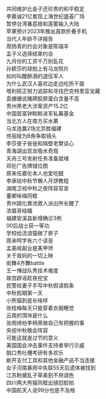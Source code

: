 共同维护比金子还珍贵的和平稳定  
李嘉诚21亿套现上海世纪盛荟广场  
暂停台湾番荔枝和莲雾输入大陆  
苹果预计2023年推出首款折叠手机  
当代人年龄不详报告  
周扬青的约会对象是陈瑞丰  
孟子义选择结束约会  
九月份的工资千万别乱花  
孙颖莎的球拍上有马龙照片  
如何叫醒醉酒的退伍军人  
为什么武汉人喜欢边走边吃热干面  
塔利班正努力追踪和寻找巴克特里亚宝藏  
袁姗姗说猪蹄胶原蛋白含量不高  
贵州黑老大涉案资产15.2亿  
中国首富钟睒睒进军私募基金  
当北方人在南方买水果  
马龙连赢2场北京胜福建  
佟丽娅为B角争取镜头  
李莎旻子爸爸和隔壁老樊谈心  
青海湖出现龙吸水奇观  
天舟三号发射任务准备就绪  
邓伦广告牌错位图  
原来任嘉伦本人也爱吃醋  
李承铉中秋节懒人月饼教程  
湖南卫视中秋之夜阵容官宣  
董卿咏梅同框  
贵州跳化粪池救人派出所长醒了  
浓眉哥结婚  
福建安溪县新增确诊3例  
00后战士获一等功  
学校给流浪猫做了房子  
原来呵字有六个读音  
孟美岐副业是美甲师  
关于我妈的一切上映  
街舞4齐舞battle  
王一博战队秀技术难度  
故宫辟谣趁夜挖宝  
民警给妻子手写中秋假请假条  
中秋假期第一天  
小熊猫到底长啥样  
张桂梅每天只能穿着衣服睡觉  
云南的饵块是什么  
张雨绮劝李柄熹做自己有把握的事  
央视中秋晚会阵容  
可能这就是过节的意义  
美国国会冲击事件支持者举行示威  
脱口秀吐槽考研有多欢乐  
断开支付工具和其他金融产品不当连接  
女子河南暴雨中失联55天后遗体被找到  
江苏粉黛乱子草美到不用调色  
四川两大熊猫同框出镜怼脸拍  
中国航天人说99分也是不及格  
